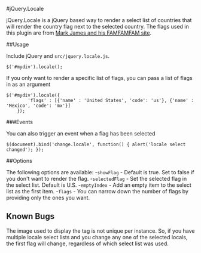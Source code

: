 #jQuery.Locale

jQuery.Locale is a jQuery based way to render a select list of countries that will render the country flag next to the selected country. The flags used in this plugin are from [Mark James and his FAMFAMFAM site](http://www.famfamfam.com/lab/icons/flags).

##Usage

Include jQuery and `src/jquery.locale.js`.

	$('#mydiv').locale();

If you only want to render a specific list of flags, you can pass a list of flags in as an argument

	$('#mydiv').locale({
            'flags' : [{'name' : 'United States', 'code': 'us'}, {'name' : 'Mexico', 'code': 'mx'}]
        });

###Events

You can also trigger an event when a flag has been selected

	$(document).bind('change.locale', function() { alert('locale select changed'); });

##Options

The following options are available:
-`showFlag` - Default is true. Set to false if you don't want to render the flag.
-`selectedFlag` - Set the selected flag in the select list. Default is U.S.
-`emptyIndex` - Add an empty item to the select list as the first item.
-`flags` - You can narrow down the number of flags by providing only the ones you want.

## Known Bugs
The image used to display the tag is not unique per instance. So, if you have multiple locale select lists and you change any one of the selected locals, the first flag will change, regardless of which select list was used.